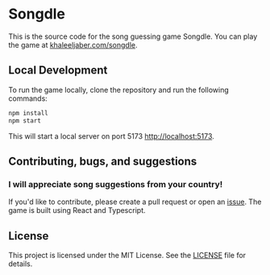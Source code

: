 # Songdle

This is the source code for the song guessing game Songdle. You can play the game at [khaleeljaber.com/songdle](http://www.khaleeljaber.com/songdle).

## Local Development

To run the game locally, clone the repository and run the following commands:

```bash
npm install
npm start
```

This will start a local server on port 5173 [http://localhost:5173](http://localhost:5173).

## Contributing, bugs, and suggestions

### I will appreciate song suggestions from your country!

If you'd like to contribute, please create a pull request or open an [issue](https://github.com/xaleel/songdle/issues). The game is built using React and Typescript.

## License

This project is licensed under the MIT License. See the [LICENSE](LICENSE) file for details.
